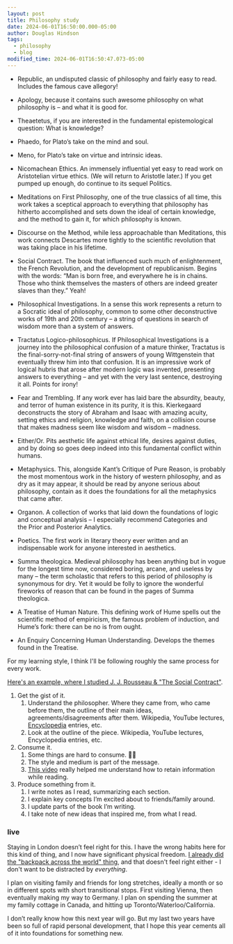 ```yaml
---
layout: post
title: Philosophy study
date: 2024-06-01T16:50:00.000-05:00
author: Douglas Hindson
tags:
  - philosophy
  - blog
modified_time: 2024-06-01T16:50:47.073-05:00
---
```


- Republic, an undisputed classic of philosophy and fairly easy to read. Includes the famous cave allegory!

- Apology, because it contains such awesome philosophy on what philosophy is – and what it is good for.

- Theaetetus, if you are interested in the fundamental epistemological question: What is knowledge?

- Phaedo, for Plato’s take on the mind and soul.

- Meno, for Plato’s take on virtue and intrinsic ideas.


- Nicomachean Ethics. An immensely influential yet easy to read work on Aristotelian virtue ethics. (We will return to Aristotle later.) If you get pumped up enough, do continue to its sequel Politics.

- Meditations on First Philosophy, one of the true classics of all time, this work takes a sceptical approach to everything that philosophy has hitherto accomplished and sets down the ideal of certain knowledge, and the method to gain it, for which philosophy is known.

- Discourse on the Method, while less approachable than Meditations, this work connects Descartes more tightly to the scientific revolution that was taking place in his lifetime.


- Social Contract. The book that influenced such much of enlightenment, the French Revolution, and the development of republicanism. Begins with the words: “Man is born free, and everywhere he is in chains. Those who think themselves the masters of others are indeed greater slaves than they.” Yeah!

- Philosophical Investigations. In a sense this work represents a return to a Socratic ideal of philosophy, common to some other deconstructive works of 19th and 20th century – a string of questions in search of wisdom more than a system of answers.

- Tractatus Logico-philosophicus. If Philosophical Investigations is a journey into the philosophical confusion of a mature thinker, Tractatus is the final-sorry-not-final string of answers of young Wittgenstein that eventually threw him into that confusion. It is an impressive work of logical hubris that arose after modern logic was invented, presenting answers to everything – and yet with the very last sentence, destroying it all. Points for irony!



- Fear and Trembling. If any work ever has laid bare the absurdity, beauty, and terror of human existence in its purity, it is this. Kierkegaard deconstructs the story of Abraham and Isaac with amazing acuity, setting ethics and religion, knowledge and faith, on a collision course that makes madness seem like wisdom and wisdom – madness.

- Either/Or. Pits aesthetic life against ethical life, desires against duties, and by doing so goes deep indeed into this fundamental conflict within humans.

- Metaphysics. This, alongside Kant’s Critique of Pure Reason, is probably the most momentous work in the history of western philosophy, and as dry as it may appear, it should be read by anyone serious about philosophy, contain as it does the foundations for all the metaphysics that came after.

- Organon. A collection of works that laid down the foundations of logic and conceptual analysis – I especially recommend Categories and the Prior and Posterior Analytics.

- Poetics. The first work in literary theory ever written and an indispensable work for anyone interested in aesthetics.


- Summa theologica. Medieval philosophy has been anything but in vogue for the longest time now, considered boring, arcane, and useless by many – the term scholastic that refers to this period of philosophy is synonymous for dry. Yet it would be folly to ignore the wonderful fireworks of reason that can be found in the pages of Summa theologica.


- A Treatise of Human Nature. This defining work of Hume spells out the scientific method of empiricism, the famous problem of induction, and Hume’s fork: there can be no is from ought.

- An Enquiry Concerning Human Understanding. Develops the themes found in the Treatise.

For my learning style, I think I'll be following roughly the same process for every work.

[Here's an example, where I studied J. J. Rousseau & "The Social Contract"](2024-02-08-Rousseau-study-notes).

1. Get the gist of it.
	1. Understand the philosopher. Where they came from, who came before them, the outline of their main ideas, agreements/disagreements after them. Wikipedia, YouTube lectures, [Encyclopedia](https://plato.stanford.edu/index.html) entries, etc.
	2. Look at the outline of the piece. Wikipedia, YouTube lectures, Encyclopedia entries, etc.
2. Consume it.
	1. Some things are hard to consume. 🧘‍♂️
	2. The style and medium is part of the message.
	3. [This video](https://m.youtube.com/watch?v=uiNB-6SuqVA&list=PL7YPshZMeLIa2KksLNqmWx_SANbSjaUbU&index=9&pp=iAQB) really helped me understand how to retain information while reading.
3. Produce something from it.
	1. I write notes as I read, summarizing each section.
	2. I explain key concepts I’m excited about to friends/family around.
	3. I update parts of the book I’m writing.
	4. I take note of new ideas that inspired me, from what I read.

### live

Staying in London doesn’t feel right for this. I have the wrong habits here for this kind of thing, and I now have significant physical freedom. [I already did the "backpack across the world" thing](2013-08-23-itinerary), and that doesn't feel right either - I don't want to be distracted by *everything*.

I plan on visiting family and friends for long stretches, ideally a month or so in different spots with short transitional stops. First visiting Vienna, then eventually making my way to Germany. I plan on spending the summer at my family cottage in Canada, and hitting up Toronto/Waterloo/California.

I don’t really know how this next year will go. But my last two years have been so full of rapid personal development, that I hope this year cements all of it into foundations for something new.
